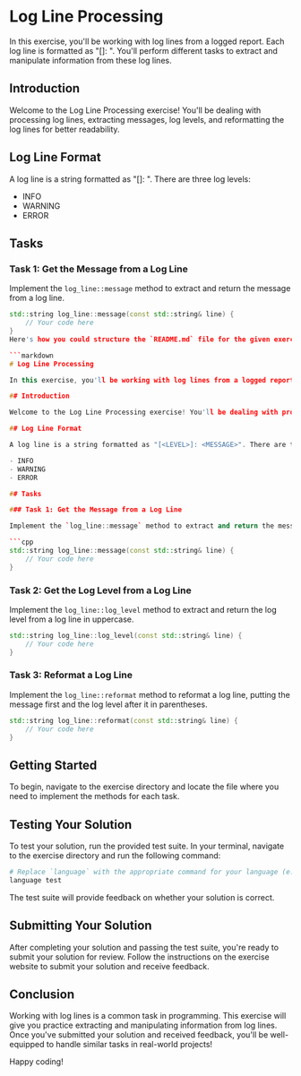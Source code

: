 # Log Line Processing

In this exercise, you'll be working with log lines from a logged report. Each log line is formatted as "[<LEVEL>]: <MESSAGE>". You'll perform different tasks to extract and manipulate information from these log lines.

## Introduction

Welcome to the Log Line Processing exercise! You'll be dealing with processing log lines, extracting messages, log levels, and reformatting the log lines for better readability.

## Log Line Format

A log line is a string formatted as "[<LEVEL>]: <MESSAGE>". There are three log levels:

- INFO
- WARNING
- ERROR

## Tasks

### Task 1: Get the Message from a Log Line

Implement the `log_line::message` method to extract and return the message from a log line.

```cpp
std::string log_line::message(const std::string& line) {
    // Your code here
}
Here's how you could structure the `README.md` file for the given exercise:

```markdown
# Log Line Processing

In this exercise, you'll be working with log lines from a logged report. Each log line is formatted as "[<LEVEL>]: <MESSAGE>". You'll perform different tasks to extract and manipulate information from these log lines.

## Introduction

Welcome to the Log Line Processing exercise! You'll be dealing with processing log lines, extracting messages, log levels, and reformatting the log lines for better readability.

## Log Line Format

A log line is a string formatted as "[<LEVEL>]: <MESSAGE>". There are three log levels:

- INFO
- WARNING
- ERROR

## Tasks

### Task 1: Get the Message from a Log Line

Implement the `log_line::message` method to extract and return the message from a log line.

```cpp
std::string log_line::message(const std::string& line) {
    // Your code here
}
```

### Task 2: Get the Log Level from a Log Line

Implement the `log_line::log_level` method to extract and return the log level from a log line in uppercase.

```cpp
std::string log_line::log_level(const std::string& line) {
    // Your code here
}
```

### Task 3: Reformat a Log Line

Implement the `log_line::reformat` method to reformat a log line, putting the message first and the log level after it in parentheses.

```cpp
std::string log_line::reformat(const std::string& line) {
    // Your code here
}
```

## Getting Started

To begin, navigate to the exercise directory and locate the file where you need to implement the methods for each task.

## Testing Your Solution

To test your solution, run the provided test suite. In your terminal, navigate to the exercise directory and run the following command:

```sh
# Replace `language` with the appropriate command for your language (e.g., python, java, etc.)
language test
```

The test suite will provide feedback on whether your solution is correct.

## Submitting Your Solution

After completing your solution and passing the test suite, you're ready to submit your solution for review. Follow the instructions on the exercise website to submit your solution and receive feedback.

## Conclusion

Working with log lines is a common task in programming. This exercise will give you practice extracting and manipulating information from log lines. Once you've submitted your solution and received feedback, you'll be well-equipped to handle similar tasks in real-world projects!

Happy coding!


